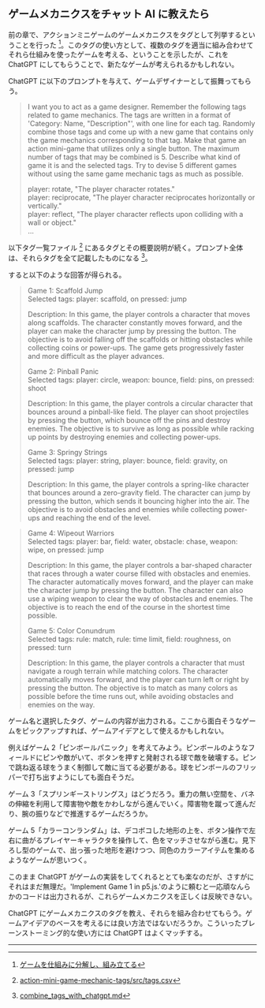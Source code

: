 ## ゲームメカニクスをチャット AI に教えたら

前の章で、アクションミニゲームのゲームメカニクスをタグとして列挙するということを行った [^1]。このタグの使い方として、複数のタグを適当に組み合わせてそれら仕組みを使ったゲームを考える、ということを示したが、これを ChatGPT にしてもらうことで、新たなゲームが考えられるかもしれない。

ChatGPT に以下のプロンプトを与えて、ゲームデザイナーとして振舞ってもらう。

> I want you to act as a game designer. Remember the following tags related to game mechanics. The tags are written in a format of 'Category: Name, "Description"', with one line for each tag. Randomly combine those tags and come up with a new game that contains only the game mechanics corresponding to that tag. Make that game an action mini-game that utilizes only a single button. The maximum number of tags that may be combined is 5. Describe what kind of game it is and the selected tags. Try to devise 5 different games without using the same game mechanic tags as much as possible.
>
> player: rotate, "The player character rotates."<br>
> player: reciprocate, "The player character reciprocates horizontally or vertically."<br>
> player: reflect, "The player character reflects upon colliding with a wall or object."<br>
> ...

以下タグ一覧ファイル [^2] にあるタグとその概要説明が続く。プロンプト全体は、それらタグを全て記載したものになる [^3]。

すると以下のような回答が得られる。

> Game 1: Scaffold Jump<br>
> Selected tags: player: scaffold, on pressed: jump
>
> Description: In this game, the player controls a character that moves along scaffolds. The character constantly moves forward, and the player can make the character jump by pressing the button. The objective is to avoid falling off the scaffolds or hitting obstacles while collecting coins or power-ups. The game gets progressively faster and more difficult as the player advances.
>
> Game 2: Pinball Panic<br>
> Selected tags: player: circle, weapon: bounce, field: pins, on pressed: shoot
>
> Description: In this game, the player controls a circular character that bounces around a pinball-like field. The player can shoot projectiles by pressing the button, which bounce off the pins and destroy enemies. The objective is to survive as long as possible while racking up points by destroying enemies and collecting power-ups.
>
> Game 3: Springy Strings<br>
> Selected tags: player: string, player: bounce, field: gravity, on pressed: jump
>
> Description: In this game, the player controls a spring-like character that bounces around a zero-gravity field. The character can jump by pressing the button, which sends it bouncing higher into the air. The objective is to avoid obstacles and enemies while collecting power-ups and reaching the end of the level.

> Game 4: Wipeout Warriors<br>
> Selected tags: player: bar, field: water, obstacle: chase, weapon: wipe, on pressed: jump
>
> Description: In this game, the player controls a bar-shaped character that races through a water course filled with obstacles and enemies. The character automatically moves forward, and the player can make the character jump by pressing the button. The character can also use a wiping weapon to clear the way of obstacles and enemies. The objective is to reach the end of the course in the shortest time possible.
>
> Game 5: Color Conundrum<br>
> Selected tags: rule: match, rule: time limit, field: roughness, on pressed: turn
>
> Description: In this game, the player controls a character that must navigate a rough terrain while matching colors. The character automatically moves forward, and the player can turn left or right by pressing the button. The objective is to match as many colors as possible before the time runs out, while avoiding obstacles and enemies on the way.

ゲーム名と選択したタグ、ゲームの内容が出力される。ここから面白そうなゲームをピックアップすれば、ゲームアイデアとして使えるかもしれない。

例えばゲーム 2「ピンボールパニック」を考えてみよう。ピンボールのようなフィールドにピンや敵がいて、ボタンを押すと発射される球で敵を破壊する。ピンで跳ね返る球をうまく制御して敵に当てる必要がある。球をピンボールのフリッパーで打ち出すようにしても面白そうだ。

ゲーム 3「スプリンギーストリングス」はどうだろう。重力の無い空間を、バネの伸縮を利用して障害物や敵をかわしながら進んでいく。障害物を蹴って進んだり、腕の振りなどで推進するゲームだろうか。

ゲーム 5「カラーコンランダム」は、デコボコした地形の上を、ボタン操作で左右に曲がるプレイヤーキャラクタを操作して、色をマッチさせながら進む。見下ろし型のゲームで、出っ張った地形を避けつつ、同色のカラーアイテムを集めるようなゲームが思いつく。

このまま ChatGPT がゲームの実装をしてくれるととても楽なのだが、さすがにそれはまだ無理だ。'Implement Game 1 in p5.js.'のように頼むと一応頑なんらかのコードは出力されるが、これらゲームメカニクスを正しくは反映できない。

ChatGPT にゲームメカニクスのタグを教え、それらを組み合わせてもらう。ゲームアイデアのベースを考えるには良い方法ではないだろうか。こういったブレーンストーミング的な使い方には ChatGPT はよくマッチする。

---

[^1]: [ゲームを仕組みに分解し、組み立てる](../ideas/break_down_game.html)
[^2]: [action-mini-game-mechanic-tags/src/tags.csv](https://github.com/abagames/action-mini-game-mechanic-tags/blob/main/src/tags.csv)
[^3]: [combine_tags_with_chatgpt.md](https://github.com/abagames/action-mini-game-mechanic-tags/blob/main/combine_tags_with_chatgpt.md#prompt)
